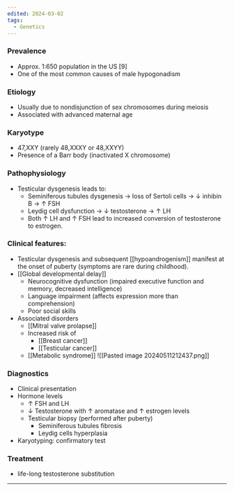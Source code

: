 ```yaml
---
edited: 2024-03-02
tags:
  - Genetics
---
```

### Prevalence
- Approx. 1:650 population in the US [9]
- One of the most common causes of male hypogonadism
### Etiology
- Usually due to nondisjunction of sex chromosomes during meiosis
- Associated with advanced maternal age
### Karyotype
- 47,XXY (rarely 48,XXXY or 48,XXYY)
- Presence of a Barr body (inactivated X chromosome)
### Pathophysiology 
- Testicular dysgenesis leads to:
	- Seminiferous tubules dysgenesis → loss of Sertoli cells → ↓ inhibin B → ↑ FSH
	- Leydig cell dysfunction → ↓ testosterone → ↑ LH
	- Both ↑ LH and ↑ FSH lead to increased conversion of testosterone to estrogen.
### Clinical features: 
- Testicular dysgenesis and subsequent [[hypoandrogenism]] manifest at the onset of puberty (symptoms are rare during childhood).
- [[Global developmental delay]] 
	- Neurocognitive dysfunction (impaired executive function and memory, decreased intelligence) 
	- Language impairment (affects expression more than comprehension)
	- Poor social skills
- Associated disorders
	- [[Mitral valve prolapse]]
	- Increased risk of 
		- [[Breast cancer]]
		- [[Testicular cancer]] 
	- [[Metabolic syndrome]]
![[Pasted image 20240511212437.png]]
### Diagnostics
- Clinical presentation
- Hormone levels
	- ↑ FSH and LH
	- ↓ Testosterone with ↑ aromatase and ↑ estrogen levels
	- Testicular biopsy (performed after puberty) 
		- Seminiferous tubules fibrosis
		- Leydig cells hyperplasia
- Karyotyping: confirmatory test
### Treatment
- life-long testosterone substitution 

---
